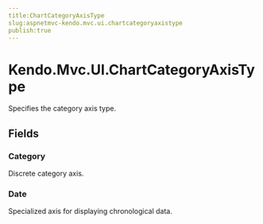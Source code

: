 ```yaml
---
title:ChartCategoryAxisType
slug:aspnetmvc-kendo.mvc.ui.chartcategoryaxistype
publish:true
---
```


# Kendo.Mvc.UI.ChartCategoryAxisType
Specifies the category axis type.

## Fields
### Category
Discrete category axis.
### Date
Specialized axis for displaying chronological data.





